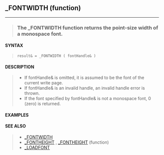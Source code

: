 ## _FONTWIDTH (function)
---
<blockquote>

### The _FONTWIDTH function returns the point-size width of a monospace font.

</blockquote>

#### SYNTAX

<blockquote>

`result& = _FONTWIDTH ( fontHandle& )`

</blockquote>

#### DESCRIPTION

<blockquote>

* If fontHandle& is omitted, it is assumed to be the font of the current write page.
* If fontHandle& is an invalid handle, an invalid handle error is thrown.
* If the font specified by fontHandle& is not a monospace font, 0 (zero) is returned.


</blockquote>

#### EXAMPLES

<blockquote>


</blockquote>

#### SEE ALSO

<blockquote>

* [_FONTWIDTH](./_FONTWIDTH.md)
* [_FONTHEIGHT](./_FONTHEIGHT.md) , [_FONTHEIGHT](./_FONTHEIGHT.md) (function)
* [_LOADFONT](./_LOADFONT.md)

</blockquote>
